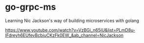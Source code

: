 # go-grpc-ms
Learning Nic Jackson's way of building microservices with golang

https://www.youtube.com/watch?v=VzBGi_n65iU&list=PLmD8u-IFdreyh6EUfevBcbiuCKzFk0EW_&ab_channel=NicJackson
